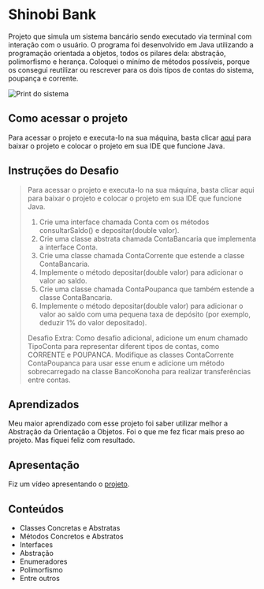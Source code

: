 # Shinobi Bank
Projeto que simula um sistema bancário sendo executado via terminal com interação com o usuário. O programa foi desenvolvido em Java utilizando a programação orientada a objetos, todos os pilares dela: abstração, polimorfismo e herança. Coloquei o minímo de métodos possíveis, porque os consegui reutilizar ou rescrever para os dois tipos de contas do sistema, poupança e corrente.

![Print do sistema](https://github.com/user-attachments/assets/9ead40ac-1e80-4f74-9478-084b1845b394)

## Como acessar o projeto
Para acessar o projeto e executa-lo na sua máquina, basta clicar <a href="https://github.com/LucasDevRJ/shinobiBank/archive/refs/heads/main.zip">aqui</a> para baixar o projeto e colocar o projeto em sua IDE que funcione Java.

## Instruções do Desafio
> Para acessar o projeto e executa-lo na sua máquina, basta clicar aqui para baixar o projeto e colocar o projeto em sua IDE que funcione Java.
> 1. Crie uma interface chamada Conta com os métodos consultarSaldo() e depositar(double valor).
> 2. Crie uma classe abstrata chamada ContaBancaria que implementa a interface Conta.
> 3. Crie uma classe chamada ContaCorrente que estende a classe ContaBancaria.
> 4. Implemente o método depositar(double valor) para adicionar o valor ao saldo.
> 5. Crie uma classe chamada ContaPoupanca que também estende a classe ContaBancaria.
> 6. Implemente o método depositar(double valor) para adicionar o valor ao saldo com uma pequena taxa de depósito (por exemplo, deduzir 1% do valor depositado).
> 
> Desafio Extra: Como desafio adicional, adicione um enum chamado TipoConta para representar diferent tipos de contas, como CORRENTE e POUPANCA. Modifique as classes ContaCorrente ContaPoupanca para usar esse enum e adicione um método sobrecarregado na classe BancoKonoha para realizar transferências entre contas.

## Aprendizados
Meu maior aprendizado com esse projeto foi saber utilizar melhor a Abstração da Orientação a Objetos. Foi o que me fez ficar mais preso ao projeto. Mas fiquei feliz com resultado.

## Apresentação
Fiz um vídeo apresentando o <a href="https://www.linkedin.com/posts/lucas-pereira-de-lima-programador_java-projeto-backend-activity-7292985238287216640-0Cpk?utm_source=share&utm_medium=member_desktop">projeto</a>.

## Conteúdos
* Classes Concretas e Abstratas
* Métodos Concretos e Abstratos
* Interfaces
* Abstração
* Enumeradores
* Polimorfismo
* Entre outros
